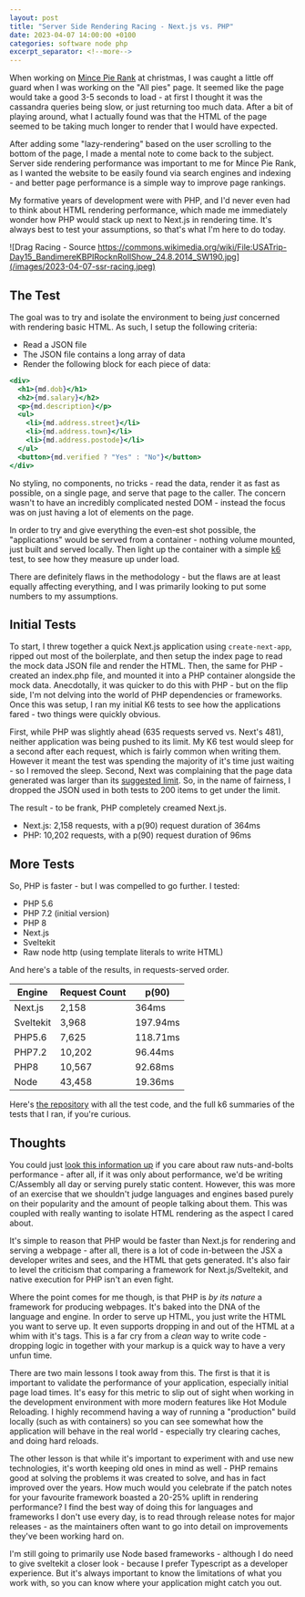 ```yaml
---
layout: post
title: "Server Side Rendering Racing - Next.js vs. PHP"
date: 2023-04-07 14:00:00 +0100
categories: software node php
excerpt_separator: <!--more-->
---
```




When working on [Mince Pie Rank](https://mincepierank.co.uk) at christmas, I was caught a little off guard when I was working on the "All pies" page. It seemed like the page would take a good 3-5 seconds to load - at first I thought it was the cassandra queries being slow, or just returning too much data. After a bit of playing around, what I actually found was that the HTML of the page seemed to be taking much longer to render that I would have expected.

<!--more-->

After adding some "lazy-rendering" based on the user scrolling to the bottom of the page, I made a mental note to come back to the subject. Server side rendering performance was important to me for Mince Pie Rank, as I wanted the website to be easily found via search engines and indexing - and better page performance is a simple way to improve page rankings.

My formative years of development were with PHP, and I'd never even had to think about HTML rendering performance, which made me immediately wonder how PHP would stack up next to Next.js in rendering time. It's always best to test your assumptions, so that's what I'm here to do today.

![Drag Racing - Source https://commons.wikimedia.org/wiki/File:USATrip-Day15_BandimereKBPIRocknRollShow_24.8.2014_SW190.jpg](/images/2023-04-07-ssr-racing.jpeg)

## The Test

The goal was to try and isolate the environment to being *just* concerned with rendering basic HTML. As such, I setup the following criteria:

- Read a JSON file
- The JSON file contains a long array of data
- Render the following block for each piece of data:

```jsx
<div>
  <h1>{md.dob}</h1>
  <h2>{md.salary}</h2>
  <p>{md.description}</p>
  <ul>
    <li>{md.address.street}</li>
    <li>{md.address.town}</li>
    <li>{md.address.postode}</li>
  </ul>
  <button>{md.verified ? "Yes" : "No"}</button>
</div>
```

No styling, no components, no tricks - read the data, render it as fast as possible, on a single page, and serve that page to the caller. The concern wasn't to have an incredibly complicated nested DOM - instead the focus was on just having a lot of elements on the page.

In order to try and give everything the even-est shot possible, the "applications" would be served from a container - nothing volume mounted, just built and served locally. Then light up the container with a simple [k6](https://k6.io/) test, to see how they measure up under load.

There are definitely flaws in the methodology - but the flaws are at least equally affecting everything, and I was primarily looking to put some numbers to my assumptions.

## Initial Tests

To start, I threw together a quick Next.js application using `create-next-app`, ripped out most of the boilerplate, and then setup the index page to read the mock data JSON file and render the HTML. Then, the same for PHP - created an index.php file, and mounted it into a PHP container alongside the mock data. Anecdotally, it was quicker to do this with PHP - but on the flip side, I'm not delving into the world of PHP dependencies or frameworks. Once this was setup, I ran my initial K6 tests to see how the applications fared - two things were quickly obvious.

First, while PHP was slightly ahead (635 requests served vs. Next's 481), neither application was being pushed to its limit. My K6 test would sleep for a second after each request, which is fairly common when writing them. However it meant the test was spending the majority of it's time just waiting - so I removed the sleep. Second, Next was complaining that the page data generated was larger than its [suggested limit](https://nextjs.org/docs/messages/large-page-data). So, in the name of fairness, I dropped the JSON used in both tests to 200 items to get under the limit. 

The result - to be frank, PHP completely creamed Next.js. 
- Next.js: 2,158 requests, with a p(90) request duration of 364ms
- PHP: 10,202 requests, with a p(90) request duration of 96ms

## More Tests

So, PHP is faster - but I was compelled to go further. I tested:

- PHP 5.6
- PHP 7.2 (initial version)
- PHP 8
- Next.js
- Sveltekit
- Raw node http (using template literals to write HTML)

And here's a table of the results, in requests-served order.

| Engine | Request Count | p(90) |
|------|-----|--------|
| Next.js | 2,158  | 364ms   |
| Sveltekit | 3,968  | 197.94ms |
| PHP5.6  | 7,625  | 118.71ms   |
| PHP7.2  | 10,202  | 96.44ms    |
| PHP8  | 10,567 | 92.68ms  |
| Node | 43,458   | 19.36ms   |

Here's [the repository](https://github.com/LeeMartin77/php-nextjs-drag-race) with all the test code, and the full k6 summaries of the tests that I ran, if you're curious.

## Thoughts

You could just [look this information up](https://www.techempower.com/benchmarks/#section=data-r21&test=composite) if you care about raw nuts-and-bolts performance - after all, if it was only about performance, we'd be writing C/Assembly all day or serving purely static content. However, this was more of an exercise that we shouldn't judge languages and engines based purely on their popularity and the amount of people talking about them. This was coupled with really wanting to isolate HTML rendering as the aspect I cared about.

It's simple to reason that PHP would be faster than Next.js for rendering and serving a webpage - after all, there is a lot of code in-between the JSX a developer writes and sees, and the HTML that gets generated. It's also fair to level the criticism that comparing a framework for Next.js/Sveltekit, and native execution for PHP isn't an even fight.

Where the point comes for me though, is that PHP is *by its nature* a framework for producing webpages. It's baked into the DNA of the language and engine. In order to serve up HTML, you just write the HTML you want to serve up. It even supports dropping in and out of the HTML at a whim with it's tags. This is a far cry from a *clean* way to write code - dropping logic in together with your markup is a quick way to have a very unfun time. 

There are two main lessons I took away from this. The first is that it is important to validate the performance of your application, especially initial page load times. It's easy for this metric to slip out of sight when working in the development environment with more modern features like Hot Module Reloading. I highly recommend having a way of running a "production" build locally (such as with containers) so you can see somewhat how the application will behave in the real world - especially try clearing caches, and doing hard reloads.

The other lesson is that while it's important to experiment with and use new technologies, it's worth keeping old ones in mind as well - PHP remains good at solving the problems it was created to solve, and has in fact improved over the years. How much would you celebrate if the patch notes for your favourite framework boasted a 20-25% uplift in rendering performance? I find the best way of doing this for languages and frameworks I don't use every day, is to read through release notes for major releases - as the maintainers often want to go into detail on improvements they've been working hard on.

I'm still going to primarily use Node based frameworks - although I do need to give sveltekit a closer look - because I prefer Typescript as a developer experience. But it's always important to know the limitations of what you work with, so you can know where your application might catch you out.
